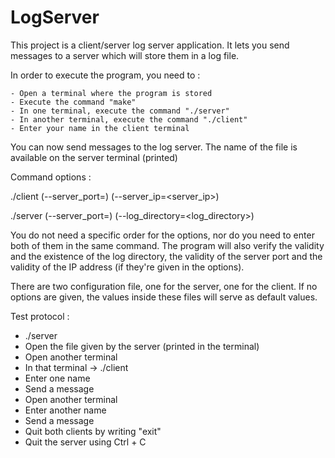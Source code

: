 # LogServer

This project is a client/server log server application. It lets you send messages to a server which will store them in a log file. 

In order to execute the program, you need to :

    - Open a terminal where the program is stored
    - Execute the command "make"
    - In one terminal, execute the command "./server"
    - In another terminal, execute the command "./client"
    - Enter your name in the client terminal

You can now send messages to the log server. The name of the file is available on the server terminal (printed)

Command options : 

./client (--server_port=<port>) (--server_ip=<server_ip>)

./server (--server_port=<port>) (--log_directory=<log_directory>)

You do not need a specific order for the options, nor do you need to enter both of them in the same command.
The program will also verify the validity and the existence of the log directory, the validity of the server port and the validity of the IP address (if they're given in the options).

There are two configuration file, one for the server, one for the client. If no options are given, the values inside these files will serve as default values.

Test protocol : 

  - ./server
  - Open the file given by the server (printed in the terminal)
  - Open another terminal
  - In that terminal -> ./client
  - Enter one name
  - Send a message
  - Open another terminal
  - Enter another name
  - Send a message
  - Quit both clients by writing "exit"
  - Quit the server using Ctrl + C
